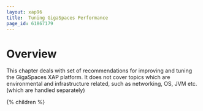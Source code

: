 ```yaml
---
layout: xap96
title:  Tuning GigaSpaces Performance
page_id: 61867179
---
```


# Overview

This chapter deals with set of recommendations for improving and tuning the GigaSpaces XAP platform. It does not cover topics which are environmental and infrastructure related, such as networking, OS, JVM etc. (which are handled separately)

{% children %}
